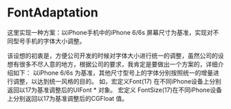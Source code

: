 # FontAdaptation
这里实现一种方案：以iPhone手机中的iPhone 6/6s 屏幕尺寸为基准，实现对不同型号手机的字体大小调整。


该设想的初衷是，方便公司开发的时候对字体大小进行统一的调整，虽然公司的设想有很多不尽人意的地方，根据公司的要求，我肯定是要做出一个方案的，详细介
绍如下：
以iPhone 6/6s 为基准，其他尺寸型号上的字体分别按照统一的增量进行调整，以达到统一风格的目的。
如，宏定义Font(17) 在不同iPhone设备上分别返回以17为基准调整后的UIFont * 对象。
宏定义 FontSize(17)在不同iPhone设备上分别返回以17为基准调整后的CGFloat 值。
